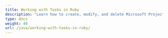 ```yaml
---
title: Working with Tasks in Ruby
description: "Learn how to create, modify, and delete Microsoft Project tasks using Aspose.Tasks Java for Ruby."
type: docs
weight: 40
url: /java/working-with-tasks-in-ruby/
---
```

